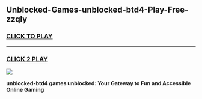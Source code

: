 
## Unblocked-Games-unblocked-btd4-Play-Free-zzqly
<h3>
<a href="https://premium76.site?title=unblocked-btd4&ref=10A">CLICK TO PLAY</a></h3>
<hr>

<h3>
<a href="https://premium76.site?title=unblocked-btd4&ref=10A">CLICK 2 PLAY</a>
  
</h3>

<a href="https://premium76.site?title=unblocked-btd4&ref=10A"><img src="https://clearcache.store/games.png"></a>


**unblocked-btd4 games unblocked: Your Gateway to Fun and Accessible Online Gaming**
